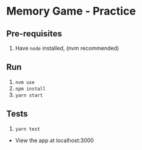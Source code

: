 
# Memory Game - Practice

## Pre-requisites
1. Have `node` installed, (nvm recommended)

## Run
1. `nvm use`
2. `npm install`
3. `yarn start`

## Tests
1. `yarn test`

- View the app at localhost:3000
